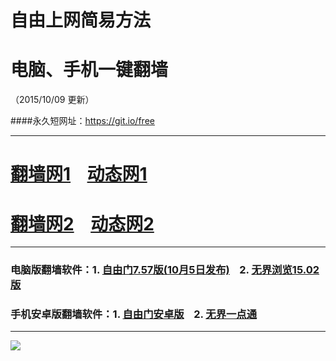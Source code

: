 # 自由上网简易方法
# 电脑、手机一键翻墙
（2015/10/09 更新）

####永久短网址：https://git.io/free

***

# <a href="http://dggchoya06912.cloudfront.net/fq01.php?id=1" target="_blank">翻墙网1</a>&nbsp;&nbsp;&nbsp;&nbsp;<a href="http://d3uzd7cb4l12h3.cloudfront.net/dtwdl01.php/1009" target="_blank">动态网1</a>

# <a href="http://dysnhgglc68sg.cloudfront.net/fq01.php?id=2" target="_blank">翻墙网2</a>&nbsp;&nbsp;&nbsp;&nbsp;<a href="http://dysnhgglc68sg.cloudfront.net/dtwdl0.php/1009" target="_blank">动态网2</a>

***

### 电脑版翻墙软件：1. <a href="http://d2b6pqj3d6niba.cloudfront.net/fgget.php?fid=fg757p.zip" target="_blank">自由门7.57版(10月5日发布)</a>&nbsp;&nbsp;&nbsp;&nbsp;2. <a href="http://d2b6pqj3d6niba.cloudfront.net/fgget.php?fid=u1502.zip" target="_blank">无界浏览15.02版</a>

### 手机安卓版翻墙软件：1. <a href="http://d2b6pqj3d6niba.cloudfront.net/fgget.php?fid=fgma32.apk" target="_blank">自由门安卓版</a>&nbsp;&nbsp;&nbsp;&nbsp;2. <a href="http://d2b6pqj3d6niba.cloudfront.net/fgget.php?fid=um3.2.apk" target="_blank">无界一点通</a>

***

<a href="https://github.com/zhen99425/free/blob/master/README.md" target="_blank"><img src="http://d2b6pqj3d6niba.cloudfront.net/pic/yjfq0.png"></a>  
